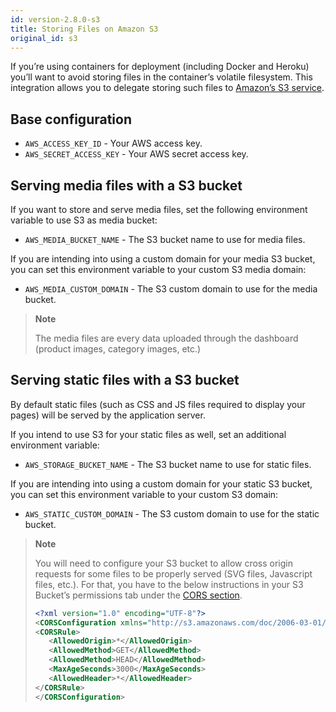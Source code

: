 ```yaml
---
id: version-2.8.0-s3
title: Storing Files on Amazon S3
original_id: s3
---
```


If you’re using containers for deployment (including Docker and Heroku) you’ll want to avoid storing files in the container’s volatile filesystem. This integration allows you to delegate storing such files to [Amazon’s S3 service](https://aws.amazon.com/s3/).

## Base configuration

- `AWS_ACCESS_KEY_ID` - Your AWS access key.
- `AWS_SECRET_ACCESS_KEY` - Your AWS secret access key.


## Serving media files with a S3 bucket

If you want to store and serve media files, set the following environment variable to use S3 as media bucket:

- `AWS_MEDIA_BUCKET_NAME` - The S3 bucket name to use for media files.

If you are intending into using a custom domain for your media S3 bucket, you can set this environment variable to your custom S3 media domain:

- `AWS_MEDIA_CUSTOM_DOMAIN` - The S3 custom domain to use for the media bucket.

> **Note**
>
> The media files are every data uploaded through the dashboard (product images, category images, etc.)


## Serving static files with a S3 bucket

By default static files (such as CSS and JS files required to display your pages) will be served by the application server.

If you intend to use S3 for your static files as well, set an additional environment variable:

- `AWS_STORAGE_BUCKET_NAME` - The S3 bucket name to use for static files.

If you are intending into using a custom domain for your static S3 bucket, you can set this environment variable to your custom S3 domain:

- `AWS_STATIC_CUSTOM_DOMAIN` - The S3 custom domain to use for the static bucket.

> **Note**
>
> You will need to configure your S3 bucket to allow cross origin requests for some files to be properly served (SVG files, Javascript files, etc.). For that, you have to the below instructions in your S3 Bucket’s permissions tab under the [CORS section](https://cloud.google.com/storage/docs/xml-api/put-bucket-cors).
>
> ```xml
><?xml version="1.0" encoding="UTF-8"?>
><CORSConfiguration xmlns="http://s3.amazonaws.com/doc/2006-03-01/">
><CORSRule>
>    <AllowedOrigin>*</AllowedOrigin>
>    <AllowedMethod>GET</AllowedMethod>
>    <AllowedMethod>HEAD</AllowedMethod>
>    <MaxAgeSeconds>3000</MaxAgeSeconds>
>    <AllowedHeader>*</AllowedHeader>
></CORSRule>
></CORSConfiguration>
>```
